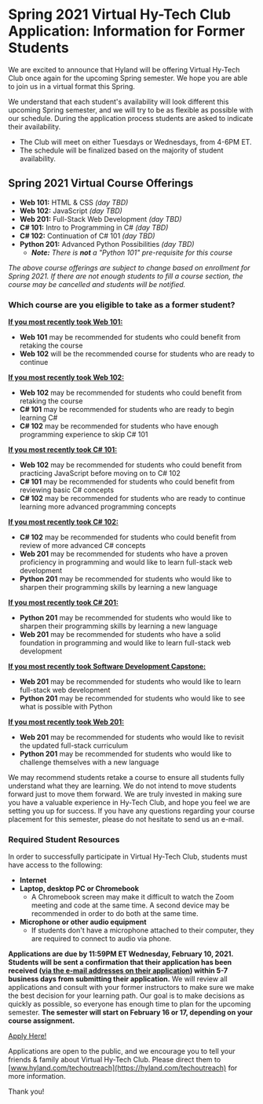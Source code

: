 # Spring 2021 Virtual Hy-Tech Club Application: Information for Former Students
We are excited to announce that Hyland will be offering Virtual Hy-Tech Club once again for the upcoming Spring semester. We hope you are able to join us in a virtual format this Spring. 

We understand that each student's availability will look different this upcoming Spring semester, and we will try to be as flexible as possible with our schedule. During the application process students are asked to indicate their availability. 
- The Club will meet on either Tuesdays or Wednesdays, from 4-6PM ET. 
- The schedule will be finalized based on the majority of student availability.

## Spring 2021 Virtual Course Offerings 
- **Web 101:** HTML & CSS _(day TBD)_
- **Web 102:** JavaScript _(day TBD)_
- **Web 201:** Full-Stack Web Development _(day TBD)_
- **C# 101:** Intro to Programming in C# _(day TBD)_
- **C# 102:** Continuation of C# 101 _(day TBD)_
- **Python 201:** Advanced Python Possibilities _(day TBD)_
  - _**Note:** There is **not** a "Python 101" pre-requisite for this course_

_The above course offerings are subject to change based on enrollment for Spring 2021. If there are not enough students to fill a course section, the course may be cancelled and students will be notified._

### Which course are you eligible to take as a former student?

<ins>**If you most recently took Web 101:**</ins>
- **Web 101** may be recommended for students who could benefit from retaking the course
- **Web 102** will be the recommended course for students who are ready to continue

<ins>**If you most recently took Web 102:**</ins>
- **Web 102** may be recommended for students who could benefit from retaking the course
- **C# 101** may be recommended for students who are ready to begin learning C#
- **C# 102** may be recommended for students who have enough programming experience to skip C# 101

<ins>**If you most recently took C# 101:**</ins>
- **Web 102** may be recommended for students who could benefit from practicing JavaScript before moving on to C# 102
- **C# 101** may be recommended for students who could benefit from reviewing basic C# concepts
- **C# 102** may be recommended for students who are ready to continue learning more advanced programming concepts

<ins>**If you most recently took C# 102:**</ins>
- **C# 102** may be recommended for students who could benefit from review of more advanced C# concepts
- **Web 201** may be recommended for students who have a proven proficiency in programming and would like to learn full-stack web development
- **Python 201** may be recommended for students who would like to sharpen their programming skills by learning a new language

<ins>**If you most recently took C# 201:**</ins>
- **Python 201** may be recommended for students who would like to sharpen their programming skills by learning a new language
- **Web 201** may be recommended for students who have a solid foundation in programming and would like to learn full-stack web development

<ins>**If you most recently took Software Development Capstone:**</ins>
- **Web 201** may be recommended for students who would like to learn full-stack web development
- **Python 201** may be recommended for students who would like to see what is possible with Python

<ins>**If you most recently took Web 201:**</ins>
- **Web 201** may be recommended for students who would like to revisit the updated full-stack curriculum
- **Python 201** may be recommended for students who would like to challenge themselves with a new language

We may recommend students retake a course to ensure all students fully understand what they are learning. We do not intend to move students forward just to move them forward. We are truly invested in making sure you have a valuable experience in Hy-Tech Club, and hope you feel we are setting you up for success. If you have any questions regarding your course placement for this semester, please do not hesitate to send us an e-mail.

### Required Student Resources 
In order to successfully participate in Virtual Hy-Tech Club, students must have access to the following:

- **Internet**
- **Laptop, desktop PC or Chromebook**
  - A Chromebook screen may make it difficult to watch the Zoom meeting and code at the same time. A second device may be recommended in order to do both at the same time. 
- **Microphone or other audio equipment**
  - If students don't have a microphone attached to their computer, they are required to connect to audio via phone. 

**Applications are due by 11:59PM ET Wednesday, February 10, 2021. Students will be sent a confirmation that their application has been received (<ins>via the e-mail addresses on their application</ins>) within 5-7 business days from submitting their application.** We will review all applications and consult with your former instructors to make sure we make the best decision for your learning path. Our goal is to make decisions as quickly as possible, so everyone has enough time to plan for the upcoming semester. **The semester will start on February 16 or 17, depending on your course assignment.**

[Apply Here!](https://survey.alchemer.com/s3/6067790/Spring-2021-Virtual-Hy-Tech-Club-Application)

Applications are open to the public, and we encourage you to tell your friends & family about Virtual Hy-Tech Club. Please direct them to [www.hyland.com/techoutreach](https://hyland.com/techoutreach) for more information.

Thank you!
